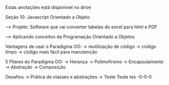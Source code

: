 Estas anotações está disponivel no drive 

Seção 10: Javascript Orientado a Objeto 

--> Projeto: Software que vai converter tabelas do excel para html e PDF

--> Aplicando conceitos da Programação Orientado a Objetos

Vantagens de usar o Paradigma OO: 
-> reutilização de código 
-> código limpo 
-> código mais fácil para manutenção 

5 Pilares do Paradigma OO:
-> Herança
-> Polimofirsmo 
-> Encapsulamento 
-> Abstração
-> Composição

Desafios
-> Prática de classes e abstrações
-> Teste Teste tes
-0-0-0






